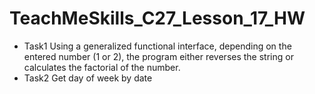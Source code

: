 # TeachMeSkills_C27_Lesson_17_HW
* Task1
Using a generalized functional interface, depending on the entered number (1 or 2), the program either reverses the string or calculates the factorial of the number.
* Task2
Get day of week by date
